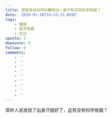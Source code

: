 ```yaml
---
title: 感冒发烧后闷头睡觉出一身汗有没有科学依据？
date: '2018-01-16T14:15:31.020Z'
tags:
    - 健康
    - 医学保健
    - 生活
upvote: 2
downvote: 0
follow: 0
comments:
    - ''
    - ''
    - ''
    - ''
    - ''
    - ''
    - ''
    - ''
    - ''
---
```


常听人说发烧了出身汗就好了，这有没有科学依据？
